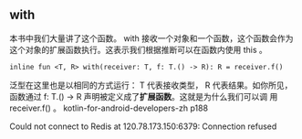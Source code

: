 ## with
本书中我们大量讲了这个函数。 with 接收一个对象和一个函数，这个函数会作为
这个对象的扩展函数执行。这表示我们根据推断可以在函数内使用 this 。
```
inline fun <T, R> with(receiver: T, f: T.() -> R): R = receiver.f()
```
泛型在这里也是以相同的方式运行： T 代表接收类型， R 代表结果。如你所见，
函数通过 f: T.() -> R 声明被定义成了**扩展函数**。这就是为什么我们可以调
用 receiver.f() 。
kotlin-for-android-developers-zh p188

Could not connect to Redis at 120.78.173.150:6379: Connection refused
